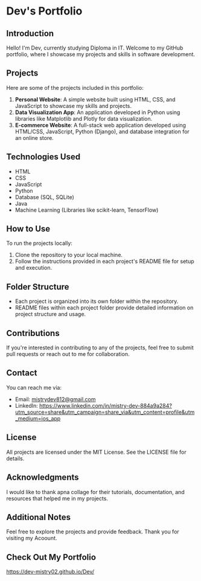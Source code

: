 # Dev's Portfolio

## Introduction
Hello! I'm Dev, currently studying Diploma in IT. Welcome to my GitHub portfolio, where I showcase my projects and skills in software development.

## Projects
Here are some of the projects included in this portfolio:

1. **Personal Website**: A simple website built using HTML, CSS, and JavaScript to showcase my skills and projects.
2. **Data Visualization App**: An application developed in Python using libraries like Matplotlib and Plotly for data visualization.
3. **E-commerce Website**: A full-stack web application developed using HTML/CSS, JavaScript, Python (Django), and database integration for an online store.

## Technologies Used
- HTML
- CSS
- JavaScript
- Python
- Database (SQL, SQLite)
- Java
- Machine Learning (Libraries like scikit-learn, TensorFlow)

## How to Use
To run the projects locally:
1. Clone the repository to your local machine.
2. Follow the instructions provided in each project's README file for setup and execution.

## Folder Structure
- Each project is organized into its own folder within the repository.
- README files within each project folder provide detailed information on project structure and usage.

## Contributions
If you're interested in contributing to any of the projects, feel free to submit pull requests or reach out to me for collaboration.

## Contact
You can reach me via:
- Email: mistrydev812@gmail.com
- LinkedIn: https://www.linkedin.com/in/mistry-dev-884a9a284?utm_source=share&utm_campaign=share_via&utm_content=profile&utm_medium=ios_app

## License
All projects are licensed under the MIT License. See the LICENSE file for details.

## Acknowledgments
I would like to thank apna collage for their tutorials, documentation, and resources that helped me in my projects.

## Additional Notes
Feel free to explore the projects and provide feedback. Thank you for visiting my Acoount.

## Check Out My Portfolio
https://dev-mistry02.github.io/Dev/
